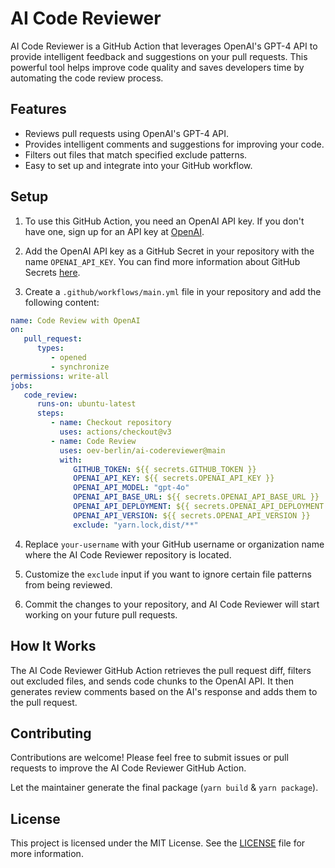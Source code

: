 # AI Code Reviewer

AI Code Reviewer is a GitHub Action that leverages OpenAI's GPT-4 API to provide intelligent feedback and suggestions on
your pull requests. This powerful tool helps improve code quality and saves developers time by automating the code
review process.

## Features

- Reviews pull requests using OpenAI's GPT-4 API.
- Provides intelligent comments and suggestions for improving your code.
- Filters out files that match specified exclude patterns.
- Easy to set up and integrate into your GitHub workflow.

## Setup

1. To use this GitHub Action, you need an OpenAI API key. If you don't have one, sign up for an API key
   at [OpenAI](https://beta.openai.com/signup).

2. Add the OpenAI API key as a GitHub Secret in your repository with the name `OPENAI_API_KEY`. You can find more
   information about GitHub Secrets [here](https://docs.github.com/en/actions/reference/encrypted-secrets).

3. Create a `.github/workflows/main.yml` file in your repository and add the following content:

```yaml
name: Code Review with OpenAI
on:
   pull_request:
      types:
         - opened
         - synchronize
permissions: write-all
jobs:
   code_review:
      runs-on: ubuntu-latest
      steps:
         - name: Checkout repository
           uses: actions/checkout@v3
         - name: Code Review
           uses: oev-berlin/ai-codereviewer@main
           with:
              GITHUB_TOKEN: ${{ secrets.GITHUB_TOKEN }}
              OPENAI_API_KEY: ${{ secrets.OPENAI_API_KEY }}
              OPENAI_API_MODEL: "gpt-4o"
              OPENAI_API_BASE_URL: ${{ secrets.OPENAI_API_BASE_URL }}
              OPENAI_API_DEPLOYMENT: ${{ secrets.OPENAI_API_DEPLOYMENT }}
              OPENAI_API_VERSION: ${{ secrets.OPENAI_API_VERSION }}
              exclude: "yarn.lock,dist/**"
```

4. Replace `your-username` with your GitHub username or organization name where the AI Code Reviewer repository is
   located.

5. Customize the `exclude` input if you want to ignore certain file patterns from being reviewed.

6. Commit the changes to your repository, and AI Code Reviewer will start working on your future pull requests.

## How It Works

The AI Code Reviewer GitHub Action retrieves the pull request diff, filters out excluded files, and sends code chunks to
the OpenAI API. It then generates review comments based on the AI's response and adds them to the pull request.

## Contributing

Contributions are welcome! Please feel free to submit issues or pull requests to improve the AI Code Reviewer GitHub
Action.

Let the maintainer generate the final package (`yarn build` & `yarn package`).

## License

This project is licensed under the MIT License. See the [LICENSE](LICENSE) file for more information.
